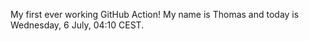 My first ever working GitHub Action!
My name is Thomas and today is Wednesday, 6 July, 04:10 CEST. 
